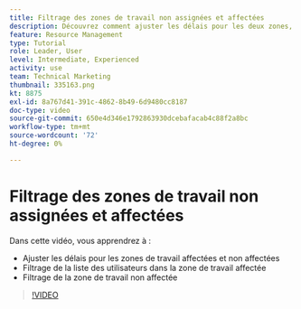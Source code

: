 ```yaml
---
title: Filtrage des zones de travail non assignées et affectées
description: Découvrez comment ajuster les délais pour les deux zones, filtrer la liste des utilisateurs dans la zone de travail affectée et filtrer la zone de travail non affectée.
feature: Resource Management
type: Tutorial
role: Leader, User
level: Intermediate, Experienced
activity: use
team: Technical Marketing
thumbnail: 335163.png
kt: 8875
exl-id: 8a767d41-391c-4862-8b49-6d9480cc8187
doc-type: video
source-git-commit: 650e4d346e1792863930dcebafacab4c88f2a8bc
workflow-type: tm+mt
source-wordcount: '72'
ht-degree: 0%

---
```


# Filtrage des zones de travail non assignées et affectées

Dans cette vidéo, vous apprendrez à :

* Ajuster les délais pour les zones de travail affectées et non affectées
* Filtrage de la liste des utilisateurs dans la zone de travail affectée
* Filtrage de la zone de travail non affectée

>[!VIDEO](https://video.tv.adobe.com/v/335163/?quality=12&learn=on)
